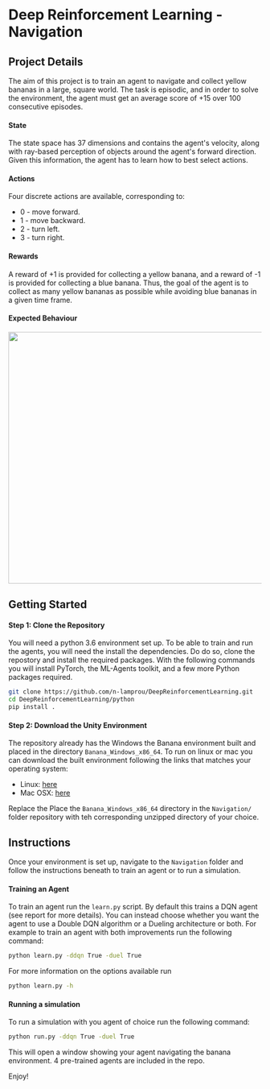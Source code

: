 # Deep Reinforcement Learning - Navigation


## Project Details

The aim of this project is to train an agent to navigate and collect yellow bananas in a large, square world. The task is episodic, and in order to solve the environment, the agent must get an average score of +15 over 100 consecutive episodes.


#### State 

The state space has 37 dimensions and contains the agent's velocity, along with ray-based perception of objects around the agent's forward direction. Given this information, the agent has to learn how to best select actions. 


#### Actions

Four discrete actions are available, corresponding to:

* 0 - move forward.
* 1 - move backward.
* 2 - turn left.
* 3 - turn right.


#### Rewards

A reward of +1 is provided for collecting a yellow banana, and a reward of -1 is provided for collecting a blue banana. Thus, the goal of the agent is to collect as many yellow bananas as possible while avoiding blue bananas in a given time frame.


#### Expected Behaviour

<img src="images/NavigationProject_Medium.gif" width="800" height="500" />



## Getting Started


#### Step 1: Clone the Repository

You will need a python 3.6 environment set up. To be able to train and run the agents, you will need the install the dependencies. Do do so, clone the repostory and install the required packages. With the following commands you will install PyTorch, the ML-Agents toolkit, and a few more Python packages required.

```bash
git clone https://github.com/n-lamprou/DeepReinforcementLearning.git
cd DeepReinforcementLearning/python
pip install .
```


#### Step 2: Download the Unity Environment

The repository already has the Windows the Banana environment built and placed in the directory `Banana_Windows_x86_64`. To run on linux or mac you can download the built environment following the links that matches your operating system:

* Linux: [here](https://s3-us-west-1.amazonaws.com/udacity-drlnd/P1/Banana/Banana_Linux.zip)
* Mac OSX: [here](https://s3-us-west-1.amazonaws.com/udacity-drlnd/P1/Banana/Banana.app.zip)

Replace the Place the `Banana_Windows_x86_64` directory in the `Navigation/` folder repository with teh corresponding unzipped directory of your choice.


## Instructions

Once your environment is set up, navigate to the `Navigation` folder and follow the instructions beneath to train an agent or to run a simulation. 

#### Training an Agent

To train an agent run the `learn.py` script. By default this trains a DQN agent (see report for more details). You can instead choose whether you want the agent to use a Double DQN algorithm or a Dueling architecture or both. For example to train an agent with both improvements run the following command:

```bash
python learn.py -ddqn True -duel True
```

For more information on the options available run

```bash
python learn.py -h
```

#### Running a simulation

To run a simulation with you agent of choice run the following command:

```bash
python run.py -ddqn True -duel True
```

This will open a window showing your agent navigating the banana environment. 4 pre-trained agents are included in the repo.

Enjoy!